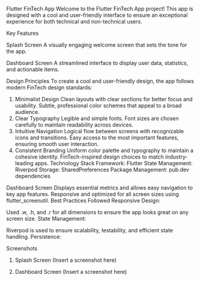 Flutter FinTech App
Welcome to the Flutter FinTech App project! This app is designed with a cool and user-friendly interface to ensure an exceptional experience for both technical and non-technical users.

Key Features

Splash Screen
A visually engaging welcome screen that sets the tone for the app.

Dashboard Screen
A streamlined interface to display user data, statistics, and actionable items.

Design Principles
To create a cool and user-friendly design, the app follows modern FinTech design standards:

1. Minimalist Design
Clean layouts with clear sections for better focus and usability.
Subtle, professional color schemes that appeal to a broad audience.
2. Clear Typography
Legible and simple fonts.
Font sizes are chosen carefully to maintain readability across devices.
3. Intuitive Navigation
Logical flow between screens with recognizable icons and transitions.
Easy access to the most important features, ensuring smooth user interaction.
4. Consistent Branding
Uniform color palette and typography to maintain a cohesive identity.
FinTech-inspired design choices to match industry-leading apps.
Technology Stack
Framework: Flutter
State Management: Riverpod
Storage: SharedPreferences
Package Management: pub.dev dependencies



Dashboard Screen
Displays essential metrics and allows easy navigation to key app features.
Responsive and optimized for all screen sizes using flutter_screenutil.
Best Practices Followed
Responsive Design:

Used .w, .h, and .r for all dimensions to ensure the app looks great on any screen size.
State Management:

Riverpod is used to ensure scalability, testability, and efficient state handling.
Persistence:

Screenshots
1. Splash Screen
(Insert a screenshot here)


3. Dashboard Screen
(Insert a screenshot here)


